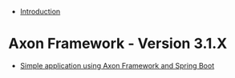 -   [Introduction](README.md)

Axon Framework - Version 3.1.X
==============================

-   [Simple application using Axon Framework and Spring
    Boot](version-3.1.X/16_basic-axon-framework-application-with-spring-boot.md)



